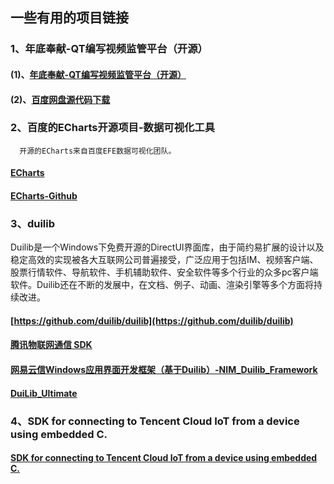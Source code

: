## 一些有用的项目链接
### 1、年底奉献-QT编写视频监管平台（开源）
#### (1)、[年底奉献-QT编写视频监管平台（开源）](https://www.cnblogs.com/feiyangqingyun/p/4192484.html)
#### (2)、[百度网盘源代码下载](http://pan.baidu.com/s/1mgFWeDU)
### 2、百度的ECharts开源项目-数据可视化工具
      开源的ECharts来自百度EFE数据可视化团队。
#### [ECharts](https://echarts.baidu.com/echarts2/doc/example.html)
#### [ECharts-Github](https://github.com/apache/incubator-echarts)

### 3、duilib
Duilib是一个Windows下免费开源的DirectUI界面库，由于简约易扩展的设计以及稳定高效的实现被各大互联网公司普遍接受，广泛应用于包括IM、视频客户端、股票行情软件、导航软件、手机辅助软件、安全软件等多个行业的众多pc客户端软件。Duilib还在不断的发展中，在文档、例子、动画、渲染引擎等多个方面将持续改进。
#### [https://github.com/duilib/duilib](https://github.com/duilib/duilib)
#### [腾讯物联网通信 SDK](https://github.com/tencentyun/TIMSDK/tree/master/cross-platform/Windows/IMApp/Basic/duilib)
#### [网易云信Windows应用界面开发框架（基于Duilib）-NIM_Duilib_Framework](https://github.com/netease-im/NIM_Duilib_Framework)
#### [DuiLib_Ultimate](https://github.com/qdtroy/DuiLib_Ultimate)

### 4、SDK for connecting to Tencent Cloud IoT from a device using embedded C.
#### [SDK for connecting to Tencent Cloud IoT from a device using embedded C.](https://github.com/tencentyun/qcloud-iot-sdk-embedded-c)
